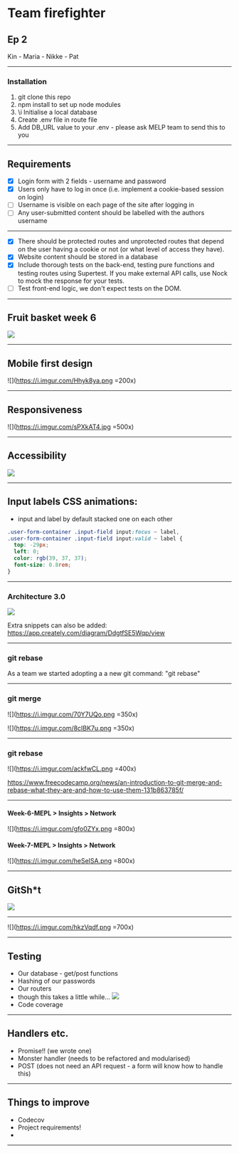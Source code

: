 # Team firefighter
## Ep 2

Kin - Maria - Nikke - Pat

---

### Installation

1. git clone this repo
2. npm install to set up node modules
3. \i Initialise a local database
4. Create .env file in route file
5. Add DB_URL value to your .env - please ask MELP team to send this to you 

---

## Requirements

+ [x] Login form with 2 fields - username and password
+ [x] Users only have to log in once (i.e. implement a cookie-based session on login)
+ [ ] Username is visible on each page of the site after logging in
+ [ ] Any user-submitted content should be labelled with the authors username

---

+ [x] There should be protected routes and unprotected routes that depend on the user having a cookie or not (or what level of access they have).
+ [x] Website content should be stored in a database
+ [x] Include thorough tests on the back-end, testing pure functions and testing routes using Supertest. If you make external API calls, use Nock to mock the response for your tests.
+ [ ] Test front-end logic, we don't expect tests on the DOM.

---

## Fruit basket week 6
![](https://i.imgur.com/Tc3fZBY.png)


---

## Mobile first design

![](https://i.imgur.com/Hhyk8ya.png =200x)

---

## Responsiveness

![](https://i.imgur.com/sPXkAT4.jpg =500x)

---

## Accessibility

![](https://i.imgur.com/M52EyMo.png)

---

## Input labels CSS animations:

- input and label by default stacked one on each other

```css
.user-form-container .input-field input:focus ~ label,
.user-form-container .input-field input:valid ~ label {
  top: -29px;
  left: 0;
  color: rgb(39, 37, 37);
  font-size: 0.8rem;
}
```

---

### Architecture 3.0

![](https://i.imgur.com/euwK23c.png)

Extra snippets can also be added: 
https://app.creately.com/diagram/DdgtfSE5Wqp/view


---

### git rebase

As a team we started adopting a a new git command: "git rebase"


---

### git merge

![](https://i.imgur.com/70Y7UQo.png =350x)

![](https://i.imgur.com/8cIBK7u.png =350x)





---

### git rebase

![](https://i.imgur.com/ackfwCL.png =400x)



https://www.freecodecamp.org/news/an-introduction-to-git-merge-and-rebase-what-they-are-and-how-to-use-them-131b863785f/

---

#### Week-6-MEPL > Insights > Network 

![](https://i.imgur.com/gfo0ZYx.png =800x)

#### Week-7-MEPL > Insights > Network 

![](https://i.imgur.com/heSeISA.png =800x)

---

## GitSh*t

![](https://i.imgur.com/DtgIccU.png)

---

![](https://i.imgur.com/hkzVqdf.png =700x)

---

## Testing

- Our database - get/post functions
- Hashing of our passwords
- Our routers
- though this takes a little while...
![](https://i.imgur.com/Zwd527g.png)
- Code coverage

---

## Handlers etc.

- Promise!! (we wrote one)
- Monster handler (needs to be refactored and modularised)
- POST (does not need an API request - a form will know how to handle this)

---

## Things to improve

- Codecov
- Project requirements!
- 

---




